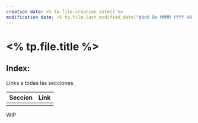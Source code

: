 ```yaml
---
creation date: <% tp.file.creation_date() %>
modification date: <% tp.file.last_modified_date("dddd Do MMMM YYYY HH:mm:ss") %>
---
```

# <% tp.file.title %>

## Index:

Links a todas las secciones.

| Seccion | Link |
| ------- | ---- |
|         |      |

WIP